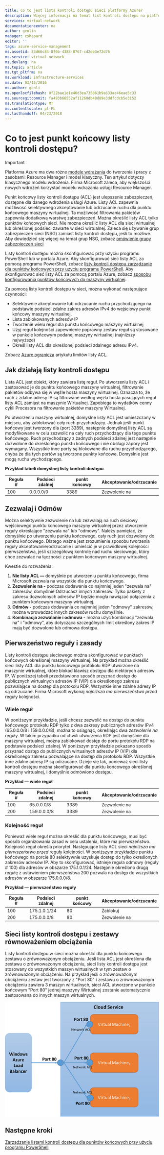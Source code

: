```yaml
---
title: Co to jest lista kontroli dostępu sieci platformy Azure?
description: Więcej informacji na temat list kontroli dostępu na platformie Azure
services: virtual-network
documentationcenter: na
author: genlin
manager: cshepard
editor: ''
tags: azure-service-management
ms.assetid: 83d66c84-8f6b-4388-8767-cd2de3e72d76
ms.service: virtual-network
ms.devlang: na
ms.topic: article
ms.tgt_pltfrm: na
ms.workload: infrastructure-services
ms.date: 03/15/2016
ms.author: genli
ms.openlocfilehash: 0f22bae1e1e40d3ea735861b9a633ae46eae5c33
ms.sourcegitcommit: fa493b66552af11260db48d89e3ddfcdcb5e3152
ms.translationtype: MT
ms.contentlocale: pl-PL
ms.lasthandoff: 04/23/2018
---
```

# <a name="what-is-an-endpoint-access-control-list"></a>Co to jest punkt końcowy listy kontroli dostępu?

> [!IMPORTANT]
> Platforma Azure ma dwa różne [modele wdrażania](../azure-resource-manager/resource-manager-deployment-model.md?toc=%2fazure%2fvirtual-network%2ftoc.json) do tworzenia i pracy z zasobami: Resource Manager i model klasyczny. Ten artykuł dotyczy klasycznego modelu wdrożenia. Firma Microsoft zaleca, aby większości nowych wdrożeń korzystać modelu wdrażania usługi Resource Manager. 

Punkt końcowy listy kontroli dostępu (ACL) jest ulepszenie zabezpieczeń, dostępne dla danego wdrożenia usługi Azure. Listy ACL zapewnia możliwość selektywnego akceptowanie lub odrzucanie ruchu dla punktu końcowego maszyny wirtualnej. Ta możliwość filtrowania pakietów zapewnia dodatkową warstwę zabezpieczeń. Można określić listy ACL tylko punktów końcowych sieci. Nie można określić listy ACL dla sieci wirtualnej lub określonej podsieci zawarte w sieci wirtualnej. Zaleca się używanie grup zabezpieczeń sieci (NSG) zamiast listy kontroli dostępu, jeśli to możliwe. Aby dowiedzieć się więcej na temat grup NSG, zobacz [omówienie grupy zabezpieczeń sieci](virtual-networks-nsg.md)

Listy kontroli dostępu można skonfigurować przy użyciu programu PowerShell lub w portalu Azure. Aby skonfigurować sieć listy ACL za pomocą programu PowerShell, zobacz [listy kontroli dostępu zarządzanie dla punktów końcowych przy użyciu programu PowerShell](virtual-networks-acl-powershell.md). Aby skonfigurować sieć listy ACL za pomocą portalu Azure, zobacz [sposobu konfigurowania punktów końcowych do maszyny wirtualnej](../virtual-machines/windows/classic/setup-endpoints.md?toc=%2fazure%2fvirtual-machines%2fwindows%2fclassic%2ftoc.json).

Za pomocą listy kontroli dostępu w sieci, można wykonać następujące czynności:

* Selektywnie akceptowanie lub odrzucanie ruchu przychodzącego na podstawie podsieci zdalne zakres adresów IPv4 do wejściowy punkt końcowy maszyny wirtualnej.
* Lista zablokowanych adresów IP
* Tworzenie wielu reguł dla punktu końcowego maszyny wirtualnej
* Użyj reguł kolejności zapewnienie poprawny zestaw reguł są stosowane w punkcie końcowym podanej maszyny wirtualnej (najniższy najwyższe)
* Określ listy ACL dla określonej podsieci zdalnego adresu IPv4.

Zobacz [Azure ogranicza](../azure-subscription-service-limits.md?toc=%2fazure%2fvirtual-network%2ftoc.json#networking-limits) artykułu limitów listy ACL.

## <a name="how-acls-work"></a>Jak działają listy kontroli dostępu
Lista ACL jest obiekt, który zawiera listę reguł. Po utworzeniu listy ACL i zastosować je do punktu końcowego maszyny wirtualnej, filtrowanie pakietów odbywa się w węźle hosta maszyny wirtualnej. Oznacza to, że ruch z zdalne adresy IP są filtrowane według węzła hosta pasujących reguł listy ACL zamiast na maszynie Wirtualnej. Zapobiega to wydatków cenny cykli Procesora na filtrowanie pakietów maszyny Wirtualnej.

Po utworzeniu maszyny wirtualnej, domyślne listy ACL jest umieszczany w miejscu, aby zablokować cały ruch przychodzący. Jednak jeśli punkt końcowy jest tworzony dla (port 3389), następnie domyślnej listy ACL są modyfikowane w celu zezwolić na cały ruch przychodzący dla tego punktu końcowego. Ruch przychodzący z żadnych podsieci zdalnej jest następnie dozwolone do określonego punktu końcowego i nie obsługi zapory jest wymagany. Wszystkie inne porty są blokowane dla ruchu przychodzącego, chyba że dla tych portów są tworzone punkty końcowe. Domyślnie jest mogą ruchu wychodzącego.

**Przykład tabeli domyślnej listy kontroli dostępu**

| **Reguła #** | **Podsieci zdalnej** | **punkt końcowy** | **Akceptowanie/odrzucanie** |
| --- | --- | --- | --- |
| 100 |0.0.0.0/0 |3389 |Zezwolenie na |

## <a name="permit-and-deny"></a>Zezwalaj i Odmów
Można selektywnie zezwolenie na lub zezwalają na ruch sieciowy wejściowego punktu końcowego maszyny wirtualnej przez utworzenie reguły określające "zezwala na" lub "odmowy". Należy pamiętać, że domyślnie po utworzeniu punktu końcowego, cały ruch jest dozwolony do punktu końcowego. Dlatego ważne jest zrozumienie sposobu tworzenia reguły akceptowanie/odrzucanie i umieścić je w prawidłowej kolejności pierwszeństwa, jeśli szczegółową kontrolę nad ruchu sieciowego, który chce zezwalać na łączności z punktem końcowym maszyny wirtualnej.

Kwestie do rozważenia:

1. **Nie listy ACL —** domyślnie po utworzeniu punktu końcowego, firma Microsoft zezwala na wszystkie dla punktu końcowego.
2. **Zezwolenie na -** podczas dodawania co najmniej jeden "zezwala na" zakresów, domyślnie Odrzucasz innych zakresów. Tylko pakiety z zakresu dozwolonych adresów IP będzie mogła nawiązać połączenia z punktem końcowym maszyny wirtualnej.
3. **Odmów -** podczas dodawania co najmniej jeden "odmowy" zakresów, można wprowadzać innych zakresów ruchu domyślnie.
4. **Kombinacja zezwalanie i odmowa -** można użyć kombinacji "zezwala na" i "odmowy", aby dotycząca szczególnych limit określony zakres IP mają być dozwolone lub odmowa dostępu.

## <a name="rules-and-rule-precedence"></a>Pierwszeństwo reguły i zasady
Listy kontroli dostępu sieciowego można skonfigurować w punktach końcowych określonej maszyny wirtualnej. Na przykład można określić sieci listy ACL dla punktu końcowego protokołu RDP utworzone na maszynie wirtualnej, które blokad klawisz dostępu dla niektórych adresów IP. W poniższej tabeli przedstawiono sposób przyznać dostęp do publicznych wirtualnych adresów IP (VIP) dla określonego zakresu pozwalające na dostęp dla protokołu RDP. Wszystkie inne zdalne adresy IP są odrzucane. Firma Microsoft wykonaj *najniższa ma pierwszeństwo przed* reguły kolejności.

### <a name="multiple-rules"></a>Wiele reguł
W poniższym przykładzie, jeśli chcesz zezwolić na dostęp do punktu końcowego protokołu RDP tylko z dwa zakresy publicznych adresów IPv4 (65.0.0.0/8 i 159.0.0.0/8), można to osiągnąć, określając dwa *zezwolenie na* reguły. W takim przypadku od chwili utworzenia RDP jest domyślnie dla maszyny wirtualnej, można zablokować dostęp do portu protokołu RDP na podstawie podsieci zdalnej. W poniższym przykładzie pokazano sposób przyznać dostęp do publicznych wirtualnych adresów IP (VIP) dla określonego zakresu pozwalające na dostęp dla protokołu RDP. Wszystkie inne zdalne adresy IP są odrzucane. Dzieje się tak, ponieważ sieci listy kontroli dostępu można skonfigurować dla punktu końcowego określonej maszyny wirtualnej, i domyślnie odmówiono dostępu.

**Przykład — wiele reguł**

| **Reguła #** | **Podsieci zdalnej** | **punkt końcowy** | **Akceptowanie/odrzucanie** |
| --- | --- | --- | --- |
| 100 |65.0.0.0/8 |3389 |Zezwolenie na |
| 200 |159.0.0.0/8 |3389 |Zezwolenie na |

### <a name="rule-order"></a>Kolejność reguł
Ponieważ wiele reguł można określić dla punktu końcowego, musi być sposób organizowania zasad w celu ustalenia, które ma pierwszeństwo. Kolejność reguł określa priorytet. Następujące listy ACL sieci *najniższa ma pierwszeństwo przed* reguły kolejności. W poniższym przykładzie punktu końcowego na porcie 80 selektywnie uzyskuje dostęp do tylko określonych zakresów adresów IP. Aby to skonfigurować, istnieje reguła odmowy (reguły \# 100) dla adresów w obszarze 175.1.0.1/24. Następnie określono drugą regułę z ustawieniem pierwszeństwa 200 pozwala na dostęp do wszystkich adresów w obszarze 175.0.0.0/8.

**Przykład — pierwszeństwo reguły**

| **Reguła #** | **Podsieci zdalnej** | **punkt końcowy** | **Akceptowanie/odrzucanie** |
| --- | --- | --- | --- |
| 100 |175.1.0.1/24 |80 |Zablokuj |
| 200 |175.0.0.0/8 |80 |Zezwolenie na |

## <a name="network-acls-and-load-balanced-sets"></a>Sieci listy kontroli dostępu i zestawy równoważeniem obciążenia
Listy kontroli dostępu w sieci można określić dla punktu końcowego zestawu o zrównoważonym obciążeniu. Jeśli lista ACL jest określona dla zestawu o zrównoważonym obciążeniu, sieci listy kontroli dostępu jest stosowany do wszystkich maszyn wirtualnych w tym zestaw o zrównoważonym obciążeniu. Na przykład jeśli o zrównoważonym obciążeniu zestaw jest tworzony z "Port 80" i zestawu o zrównoważonym obciążeniu zawiera 3 maszyn wirtualnych, sieci ACL utworzone w punkcie końcowym "Port 80" jednej maszyny Wirtualnej zostanie automatycznie zastosowana do innych maszyn wirtualnych.

![Sieci listy kontroli dostępu i zestawy równoważeniem obciążenia](./media/virtual-networks-acl/IC674733.png)

## <a name="next-steps"></a>Następne kroki
[Zarządzanie listami kontroli dostępu dla punktów końcowych przy użyciu programu PowerShell](virtual-networks-acl-powershell.md)

